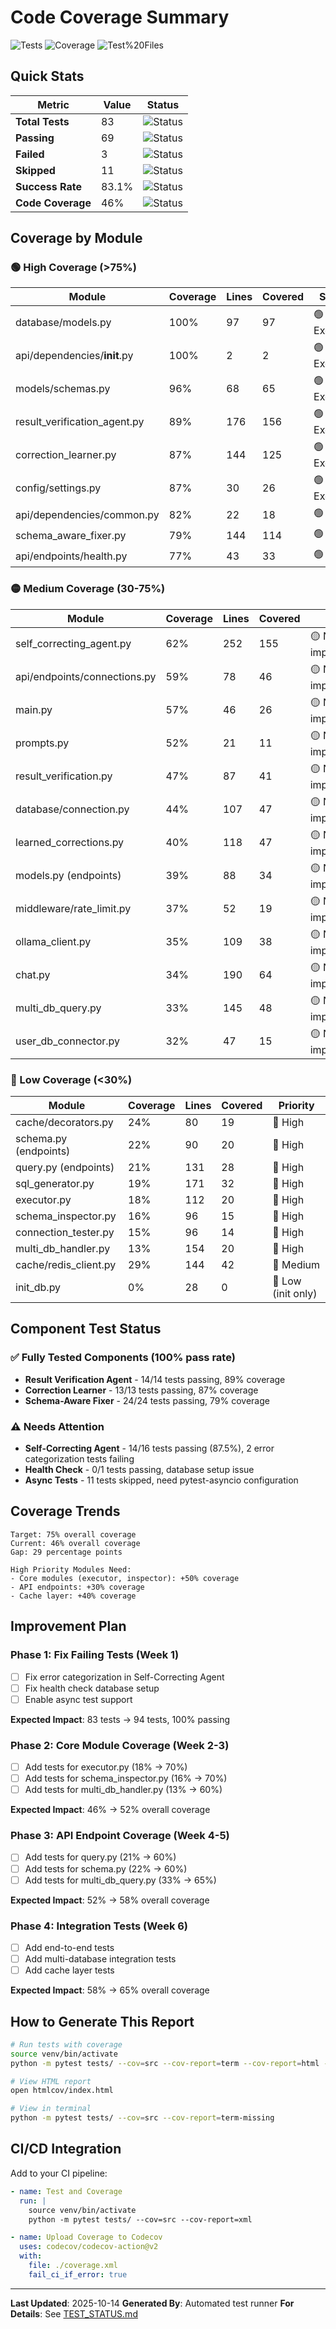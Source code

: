 # Code Coverage Summary

![Tests](https://img.shields.io/badge/tests-69%20passing-brightgreen)
![Coverage](https://img.shields.io/badge/coverage-46%25-yellow)
![Test%20Files](https://img.shields.io/badge/test%20files-12-blue)

## Quick Stats

| Metric | Value | Status |
|--------|-------|--------|
| **Total Tests** | 83 | ![Status](https://img.shields.io/badge/-blue) |
| **Passing** | 69 | ![Status](https://img.shields.io/badge/-brightgreen) |
| **Failed** | 3 | ![Status](https://img.shields.io/badge/-red) |
| **Skipped** | 11 | ![Status](https://img.shields.io/badge/-lightgrey) |
| **Success Rate** | 83.1% | ![Status](https://img.shields.io/badge/-brightgreen) |
| **Code Coverage** | 46% | ![Status](https://img.shields.io/badge/-yellow) |

## Coverage by Module

### 🟢 High Coverage (>75%)

| Module | Coverage | Lines | Covered | Status |
|--------|----------|-------|---------|--------|
| database/models.py | 100% | 97 | 97 | 🟢 Excellent |
| api/dependencies/__init__.py | 100% | 2 | 2 | 🟢 Excellent |
| models/schemas.py | 96% | 68 | 65 | 🟢 Excellent |
| result_verification_agent.py | 89% | 176 | 156 | 🟢 Excellent |
| correction_learner.py | 87% | 144 | 125 | 🟢 Excellent |
| config/settings.py | 87% | 30 | 26 | 🟢 Excellent |
| api/dependencies/common.py | 82% | 22 | 18 | 🟢 Good |
| schema_aware_fixer.py | 79% | 144 | 114 | 🟢 Good |
| api/endpoints/health.py | 77% | 43 | 33 | 🟢 Good |

### 🟡 Medium Coverage (30-75%)

| Module | Coverage | Lines | Covered | Status |
|--------|----------|-------|---------|--------|
| self_correcting_agent.py | 62% | 252 | 155 | 🟡 Needs improvement |
| api/endpoints/connections.py | 59% | 78 | 46 | 🟡 Needs improvement |
| main.py | 57% | 46 | 26 | 🟡 Needs improvement |
| prompts.py | 52% | 21 | 11 | 🟡 Needs improvement |
| result_verification.py | 47% | 87 | 41 | 🟡 Needs improvement |
| database/connection.py | 44% | 107 | 47 | 🟡 Needs improvement |
| learned_corrections.py | 40% | 118 | 47 | 🟡 Needs improvement |
| models.py (endpoints) | 39% | 88 | 34 | 🟡 Needs improvement |
| middleware/rate_limit.py | 37% | 52 | 19 | 🟡 Needs improvement |
| ollama_client.py | 35% | 109 | 38 | 🟡 Needs improvement |
| chat.py | 34% | 190 | 64 | 🟡 Needs improvement |
| multi_db_query.py | 33% | 145 | 48 | 🟡 Needs improvement |
| user_db_connector.py | 32% | 47 | 15 | 🟡 Needs improvement |

### 🔴 Low Coverage (<30%)

| Module | Coverage | Lines | Covered | Priority |
|--------|----------|-------|---------|----------|
| cache/decorators.py | 24% | 80 | 19 | 🔴 High |
| schema.py (endpoints) | 22% | 90 | 20 | 🔴 High |
| query.py (endpoints) | 21% | 131 | 28 | 🔴 High |
| sql_generator.py | 19% | 171 | 32 | 🔴 High |
| executor.py | 18% | 112 | 20 | 🔴 High |
| schema_inspector.py | 16% | 96 | 15 | 🔴 High |
| connection_tester.py | 15% | 96 | 14 | 🔴 High |
| multi_db_handler.py | 13% | 154 | 20 | 🔴 High |
| cache/redis_client.py | 29% | 144 | 42 | 🔴 Medium |
| init_db.py | 0% | 28 | 0 | 🔴 Low (init only) |

## Component Test Status

### ✅ Fully Tested Components (100% pass rate)

- **Result Verification Agent** - 14/14 tests passing, 89% coverage
- **Correction Learner** - 13/13 tests passing, 87% coverage
- **Schema-Aware Fixer** - 24/24 tests passing, 79% coverage

### ⚠️ Needs Attention

- **Self-Correcting Agent** - 14/16 tests passing (87.5%), 2 error categorization tests failing
- **Health Check** - 0/1 tests passing, database setup issue
- **Async Tests** - 11 tests skipped, need pytest-asyncio configuration

## Coverage Trends

```
Target: 75% overall coverage
Current: 46% overall coverage
Gap: 29 percentage points

High Priority Modules Need:
- Core modules (executor, inspector): +50% coverage
- API endpoints: +30% coverage
- Cache layer: +40% coverage
```

## Improvement Plan

### Phase 1: Fix Failing Tests (Week 1)
- [ ] Fix error categorization in Self-Correcting Agent
- [ ] Fix health check database setup
- [ ] Enable async test support

**Expected Impact**: 83 tests → 94 tests, 100% passing

### Phase 2: Core Module Coverage (Week 2-3)
- [ ] Add tests for executor.py (18% → 70%)
- [ ] Add tests for schema_inspector.py (16% → 70%)
- [ ] Add tests for multi_db_handler.py (13% → 60%)

**Expected Impact**: 46% → 52% overall coverage

### Phase 3: API Endpoint Coverage (Week 4-5)
- [ ] Add tests for query.py (21% → 60%)
- [ ] Add tests for schema.py (22% → 60%)
- [ ] Add tests for multi_db_query.py (33% → 65%)

**Expected Impact**: 52% → 58% overall coverage

### Phase 4: Integration Tests (Week 6)
- [ ] Add end-to-end tests
- [ ] Add multi-database integration tests
- [ ] Add cache layer tests

**Expected Impact**: 58% → 65% overall coverage

## How to Generate This Report

```bash
# Run tests with coverage
source venv/bin/activate
python -m pytest tests/ --cov=src --cov-report=term --cov-report=html --cov-report=json

# View HTML report
open htmlcov/index.html

# View in terminal
python -m pytest tests/ --cov=src --cov-report=term-missing
```

## CI/CD Integration

Add to your CI pipeline:

```yaml
- name: Test and Coverage
  run: |
    source venv/bin/activate
    python -m pytest tests/ --cov=src --cov-report=xml

- name: Upload Coverage to Codecov
  uses: codecov/codecov-action@v2
  with:
    file: ./coverage.xml
    fail_ci_if_error: true
```

---

**Last Updated**: 2025-10-14
**Generated By**: Automated test runner
**For Details**: See [TEST_STATUS.md](TEST_STATUS.md)
